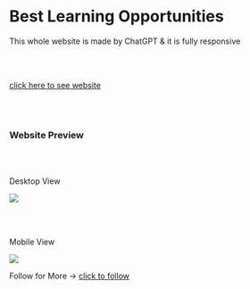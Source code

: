 <h1>Best Learning Opportunities</h1>
<p>This whole website is made by ChatGPT & it is fully responsive</p>
<br><br>
<p><a href="https://prathameshvattamwar.github.io/gptweb1">click here to see website</a></p>
<br><br>
<h3>Website Preview</h3>
<br><br>

<p>Desktop View</p>
<img src="https://i.imgur.com/ibJcXZm.png"/>

<br><br>

<p>Mobile View</p>
<img src="https://i.imgur.com/3NvDjmm.png"/>

<p>Follow for More -> <a href="https://github.io/prathameshvattamwar">click to follow</a></p>
